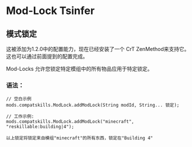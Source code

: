 # Mod-Lock Tsinfer

## 模式锁定

这被添加为1.2.0中的配置能力，现在已经安装了一个 CrT ZenMethod来支持它。 这也可以通过前面提到的配置完成。

Mod-Locks 允许您锁定特定模组中的所有物品应用于特定锁定。

### 语法：

    // 空白示例
    mods.compatskills.ModLock.addModLock(String modId, String... 锁定);
    
    // 工作示例:
    mods.compatskills.ModLock.addModLock("minecraft", "reskillable:building|4");
    
    以上锁定将锁定来自模组"minecraft"的所有东西，锁定在"Building 4"